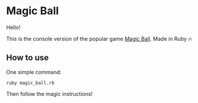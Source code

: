 # Magic Ball

Hello!

This is the console version of the popular game [Magic Ball](https://en.wikipedia.org/wiki/Magic_8-Ball).
Made in Ruby 🔥

## How to use
One simple command:
```
ruby magic_ball.rb
```
Then follow the magic instructions!
